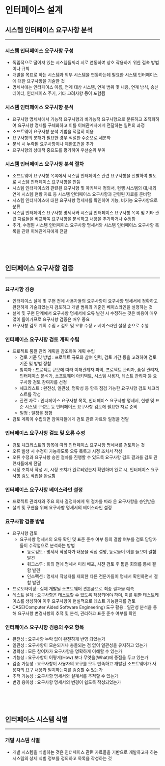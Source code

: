 # 인터페이스 설계
## 시스템 인터페이스 요구사항 분석
-------------------
### 시스템 인터페이스 요구사항 구성
 - 독립적으로 떨어져 있는 시스템들끼리 서로 연동하여 상호 작용하기 위한 접속 방법이나 규칙
 - 개발을 목표로 하는 시스템과 외부 시스템을 연동하는데 필요한 시스템 인터페이스에 대한 요구사항을 기술한 것
 - 명세서에는 인터페이스 이름, 연계 대상 시스템, 연계 범위 및 내용, 연계 방식, 송신 데이터, 인터페이스 주기, 기타 고려사항 등이 포함됨

### 시스템 인터페이스 요구사항 분석
 - 요구사항 명세서에서 기능적 요구사항과 비기능적 요구사항으로 분류하고 조직화하여 요구사항 명세를 구체화하고 이를 이해관계자에게 전달하는 일련의 과정
 - 소프트웨어 요구사항 분석 기법을 적절히 이용
 - 요구사항의 분해가 필요한 경우 적절한 수준으로 세분화
 - 분석 시 누락된 요구사항이나 제한조건을 추가
 - 요구사항의 상대적 중요도를 평가하여 우선순위 부여

### 시스템 인터페이스 요구사항 분석 절차
 - 소프트웨어 요구사항 목록에서 시스템 인터페이스 관련 요구사항을 선별하여 별도로 시스템 인터페이스 요구사항을 만듬
 - 시스템 인터페이스와 관련된 요구사항 및 아키텍처 정의서, 현행 시스템의 대,내외 연계 시스템 현황 자료 등 시스템 인터페이스 요구사항과 관련된 자료를 준비함
 - 시스템 인터페이스에 대한 요구사항 명세서를 확인하여 기능, 비기능 요구사항으로 분류
 - 시스템 인터페이스 요구사항 명세서와 시스템 인터페이스 요구사항 목록 및 기타 관련 자료들을 비교하여 요구사항을 분석하고 내용을 추가하거나 수정함
 - 추가, 수정된 시스템 인터페이스 요구사항 명세서와 시스템 인터페이스 요구사항 목록을 관련 이해관계자에게 전달

<br>
<br>
<br>

## 인터페이스 요구사항 검증
-----------------
### 요구사항 검증
 - 인터페이스 설계 및 구현 전에 사용자들의 요구사항이 요구사항 명세서에 정확하고 완전하게 기술되었는지 검토하고 개발 범위의 기준인 베이스라인을 설정하는 것
 - 설계 및 구현 단계에서 요구사항 명세서에 오류 발견 시 수정하는 것은 비용이 매우 많이 들어가므로 요구사항 검증은 매우 중요
 - 요구사항 검토 계획 수립 > 검토 및 오류 수정 > 베이스라인 설정 순으로 수행

### 인터페이스 요구사항 검토 계획 수립
 - 프로젝트 품질 관리 계획을 참조하여 계획 수립
   - 검토 기준 및 방법 : 프로젝트 규모와 참여 인력, 검토 기간 등을 고려하여 검토 기준 및 방법 정함
   - 참여자 : 프로젝트 규모에 따라 이해관계자 파악, 프로젝트 관리자, 품질 관리자, 인터페이스 분석가, 소프트웨어 아키텍트, 시스템 사용자, 테스트 관리자 등 요구사항 검토 참여자를 선정
   - 체크리스트 : 완전성, 일관성, 명확성 등 항목 점검 가능한 요구사항 검토 체크리스트를 작성
   - 관련 자료 : 인터페이스 요구사항 목록, 인터페이스 요구사항 명세서, 현행 및 표준 시스템 구성도 등 인터페이스 요구사항 검토에 필요한 자료 준비
   - 일정 : 일정을 정함
 - 검토 계획이 수립되면 참여자들에게 검토 관련 자료와 일정을 전달

### 인터페이스 요구사항 검토 및 오류 수정
 - 검토 체크리스트의 항목에 따라 인터페이스 요구사항 명세서를 검토하는 것
 - 오류 발생 시 수정이 가능하도록 오류 목록과 시정 조치서 작성
 - 오류 수정과 요구사항 승인 절차를 진행할 수 있도록 요구사항 검토 결과를 검토 관련자들에게 전달
 - 시정 조치서 작성 시, 시정 조치가 완료되었는지 확인하며 완료 시, 인터페이스 요구사항 검토 작업을 완료함

### 인터페이스 요구사항 베이스라인 설정
 - 프로젝트 관리자와 주요 의사 결정자에게 위 절차를 따라 온 요구사항을 승인받음
 - 설계 및 구현을 위해 요구사항 명세서의 베이스라인 설정

### 요구사항 검증 방법
 - 요구사항 검토
   - 요구사항 명세서의 오류 확인 및 표준 준수 여부 등의 결함 여부를 검토 담당자들이 수작업으로 분석하는 방법
     - 동료검토 : 명세서 작성자가 내용을 직접 설명, 동료들이 이를 들으며 결함 발견
     - 워크스루 : 회의 전에 명세서 미리 배포, 사전 검토 후 짧은 회의를 통해 결함 발견
     - 인스펙션 : 명세서 작성자를 제외한 다른 전문가들이 명세서 확인하면서 결함 발견
 - 프로토타이핑 : 실제 개발될 소프트웨어 견본품으로 최종 결과물 예측
 - 테스트 설계 : 요구사항은 테스트할 수 있도록 작성되어야 하며, 이를 위한 테스트케이스를 생성하여 이후 요구사항이 현실적으로 테스트 가능한지를 검토
 - CASE(Computer Aided Software Engineering) 도구 활용 : 일관성 분석을 통해 요구사항 변경사항의 추적 및 분석, 관리하고 표준 준수 여부를 확인

### 인터페이스 요구사항 검증의 주요 항목
 - 완전성 : 요구사항 누락 없이 완전하게 반영 되었는가
 - 일관성 : 요구사항이 모순되거나 충돌되는 점 없이 일관성을 유지하고 있는가
 - 명확성 : 모든 참여자가 요구사항을 명확하게 이해할 수 있는가
 - 기능성 : 요구사항이 어떻게(How) 보다 무엇을(What)에 중점을 두고 있는가
 - 검증 가능성 : 요구사항이 사용자의 요구를 모두 만족하고 개발된 소프트웨어가 사용자의 요구 내용과 일치하는지를 검증할 수 있는가 
 - 추적 가능성 : 요구사항 명세서와 설계서를 추적할 수 있는가
 - 변경 용이성 : 요구사항 명세서의 변경이 쉽도록 작성되었는가

<br>
<br>
<br>

## 인터페이스 시스템 식별
-----------------
### 개발 시스템 식별
 -  개발 시스템을 식별하는 것은 인터페이스 관련 자료들을 기반으로 개발하고자 하는 시스템의 상세 식별 정보를 정의하고 목록을 작성하는 것

